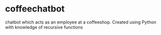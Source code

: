 # coffeechatbot
chatbot which acts as an employee at a coffeeshop. Created using Python with knowledge of recursive functions
